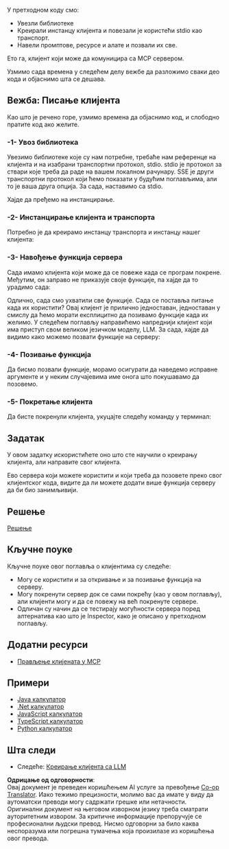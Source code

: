 <!--
CO_OP_TRANSLATOR_METADATA:
{
  "original_hash": "4cc245e2f4ea5db5e2b8c2cd1dadc4b4",
  "translation_date": "2025-07-04T19:01:05+00:00",
  "source_file": "03-GettingStarted/02-client/README.md",
  "language_code": "sr"
}
-->
У претходном коду смо:

- Увезли библиотеке
- Креирали инстанцу клијента и повезали је користећи stdio као транспорт.
- Навели промптове, ресурсе и алате и позвали их све.

Ето га, клијент који може да комуницира са MCP сервером.

Узмимо сада времена у следећем делу вежбе да разложимо сваки део кода и објаснимо шта се дешава.

## Вежба: Писање клијента

Као што је речено горе, узмимо времена да објаснимо код, и слободно пратите код ако желите.

### -1- Увоз библиотека

Увезимо библиотеке које су нам потребне, требаће нам референце на клијента и на изабрани транспортни протокол, stdio. stdio је протокол за ствари које треба да раде на вашем локалном рачунару. SSE је други транспортни протокол који ћемо показати у будућим поглављима, али то је ваша друга опција. За сада, наставимо са stdio.

Хајде да пређемо на инстанцирање.

### -2- Инстанцирање клијента и транспорта

Потребно је да креирамо инстанцу транспорта и инстанцу нашег клијента:

### -3- Навођење функција сервера

Сада имамо клијента који може да се повеже када се програм покрене. Међутим, он заправо не приказује своје функције, па хајде да то урадимо сада:

Одлично, сада смо ухватили све функције. Сада се поставља питање када их користити? Овај клијент је прилично једноставан, једноставан у смислу да ћемо морати експлицитно да позивамо функције када их желимо. У следећем поглављу направићемо напреднији клијент који има приступ свом великом језичком моделу, LLM. За сада, хајде да видимо како можемо позвати функције на серверу:

### -4- Позивање функција

Да бисмо позвали функције, морамо осигурати да наведемо исправне аргументе и у неким случајевима име онога што покушавамо да позовемо.

### -5- Покретање клијента

Да бисте покренули клијента, укуцајте следећу команду у терминал:

## Задатак

У овом задатку искористићете оно што сте научили о креирању клијента, али направите свог клијента.

Ево сервера који можете користити и који треба да позовете преко свог клијентског кода, видите да ли можете додати више функција серверу да би био занимљивији.

## Решење

[Решење](./solution/README.md)

## Кључне поуке

Кључне поуке овог поглавља о клијентима су следеће:

- Могу се користити и за откривање и за позивање функција на серверу.
- Могу покренути сервер док се сами покрећу (као у овом поглављу), али клијенти могу и да се повежу на већ покренуте сервере.
- Одличан су начин да се тестирају могућности сервера поред алтернатива као што је Inspector, како је описано у претходном поглављу.

## Додатни ресурси

- [Прављење клијената у MCP](https://modelcontextprotocol.io/quickstart/client)

## Примери

- [Java калкулатор](../samples/java/calculator/README.md)
- [.Net калкулатор](../../../../03-GettingStarted/samples/csharp)
- [JavaScript калкулатор](../samples/javascript/README.md)
- [TypeScript калкулатор](../samples/typescript/README.md)
- [Python калкулатор](../../../../03-GettingStarted/samples/python)

## Шта следи

- Следеће: [Креирање клијента са LLM](../03-llm-client/README.md)

**Одрицање од одговорности**:  
Овај документ је преведен коришћењем AI услуге за превођење [Co-op Translator](https://github.com/Azure/co-op-translator). Иако тежимо прецизности, молимо вас да имате у виду да аутоматски преводи могу садржати грешке или нетачности. Оригинални документ на његовом изворном језику треба сматрати ауторитетним извором. За критичне информације препоручује се професионални људски превод. Нисмо одговорни за било каква неспоразума или погрешна тумачења која произилазе из коришћења овог превода.